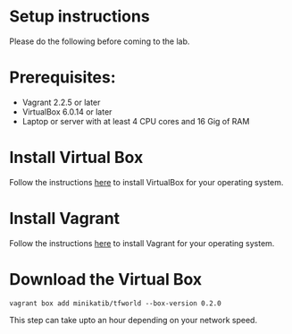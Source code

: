 
# Setup instructions

Please do the following before coming to the lab.

# Prerequisites:

* Vagrant 2.2.5 or later
* VirtualBox 6.0.14 or later
* Laptop or server with at least 4 CPU cores and 16 Gig of RAM

# Install Virtual Box

Follow the instructions [here](https://www.virtualbox.org/wiki/Downloads) to install VirtualBox for your operating system.

# Install Vagrant

Follow the instructions [here](https://www.vagrantup.com/downloads.html) to install Vagrant for your operating system.

# Download the Virtual Box

```console
vagrant box add minikatib/tfworld --box-version 0.2.0
```

This step can take upto an hour depending on your network speed.
